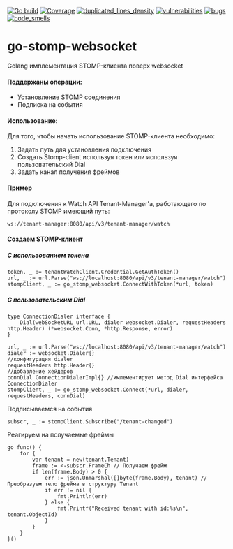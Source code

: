 [![Go build](https://github.com/Netcracker/qubership-core-lib-go-stomp-websocket/actions/workflows/go-build.yml/badge.svg)](https://github.com/Netcracker/qubership-core-lib-go-stomp-websocket/actions/workflows/go-build.yml)
[![Coverage](https://sonarcloud.io/api/project_badges/measure?metric=coverage&project=Netcracker_qubership-core-lib-go-stomp-websocket)](https://sonarcloud.io/summary/overall?id=Netcracker_qubership-core-lib-go-stomp-websocket)
[![duplicated_lines_density](https://sonarcloud.io/api/project_badges/measure?metric=duplicated_lines_density&project=Netcracker_qubership-core-lib-go-stomp-websocket)](https://sonarcloud.io/summary/overall?id=Netcracker_qubership-core-lib-go-stomp-websocket)
[![vulnerabilities](https://sonarcloud.io/api/project_badges/measure?metric=vulnerabilities&project=Netcracker_qubership-core-lib-go-stomp-websocket)](https://sonarcloud.io/summary/overall?id=Netcracker_qubership-core-lib-go-stomp-websocket)
[![bugs](https://sonarcloud.io/api/project_badges/measure?metric=bugs&project=Netcracker_qubership-core-lib-go-stomp-websocket)](https://sonarcloud.io/summary/overall?id=Netcracker_qubership-core-lib-go-stomp-websocket)
[![code_smells](https://sonarcloud.io/api/project_badges/measure?metric=code_smells&project=Netcracker_qubership-core-lib-go-stomp-websocket)](https://sonarcloud.io/summary/overall?id=Netcracker_qubership-core-lib-go-stomp-websocket)

# go-stomp-websocket

Golang имплементация STOMP-клиента поверх websocket

#### Поддержаны операции: 
* Установление STOMP соединения
* Подписка на события

#### Использование:
 
 Для того, чтобы начать использование STOMP-клиента необходимо:
 1. Задать путь для установления подключения
 2. Создать Stomp-client используя токен или используя пользовательский Dial
 3. Задать канал получения фреймов
 
#### Пример

Для подключения к Watch API Tenant-Manager'а, работающего по протоколу STOMP имеющий путь:
```
ws://tenant-manager:8080/api/v3/tenant-manager/watch
```

#### Создаем STOMP-клиент
##### C использованием токена
```
token, _ := tenantWatchClient.Сredential.GetAuthToken()
url, _ := url.Parse("ws://localhost:8080/api/v3/tenant-manager/watch")
stompClient, _ := go_stomp_websocket.ConnectWithToken(*url, token)
```

##### C пользовательским Dial
```
type ConnectionDialer interface {
    Dial(webSocketURL url.URL, dialer websocket.Dialer, requestHeaders http.Header) (*websocket.Conn, *http.Response, error)
}
```
```
url, _ := url.Parse("ws://localhost:8080/api/v3/tenant-manager/watch")
dialer := websocket.Dialer{}
//конфигурация dialer
requestHeaders http.Header{}
//добавление хейдеров
connDial ConnectionDialerImpl{} //имлементирует метод Dial интерфейса ConnectionDialer 
stompClient, _ := go_stomp_websocket.Connect(*url, dialer, requestHeaders, connDial)
```

Подписываемся на события
```
subscr, _ := stompClient.Subscribe("/tenant-changed") 
```

Реагируем на получаемые фреймы
```
go func() {
    for {
        var tenant = new(tenant.Tenant)
        frame := <-subscr.FrameCh // Получаем фрейм
        if len(frame.Body) > 0 {
            err := json.Unmarshal([]byte(frame.Body), tenant) // Преобразуем тело фрейма в структуру Tenant
            if err != nil {
                fmt.Println(err)
            } else {
                fmt.Printf("Received tenant with id:%s\n", tenant.ObjectId)
            }
        }
    }
}()
```
